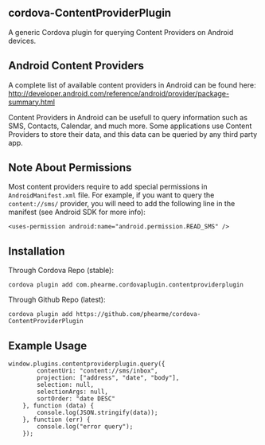## cordova-ContentProviderPlugin

A generic Cordova plugin for querying Content Providers on Android devices.

## Android Content Providers

A complete list of available content providers in Android can be found here:
http://developer.android.com/reference/android/provider/package-summary.html

Content Providers in Android can be usefull to query information such as SMS, Contacts, Calendar, and much more. Some applications use Content Providers to store their data, and this data can be queried by any third party app.

## Note About Permissions

Most content providers require to add special permissions in `AndroidManifest.xml` file. For example, if you want to query the `content://sms/` provider, you will need to add the following line in the manifest (see Android SDK for more info):

    <uses-permission android:name="android.permission.READ_SMS" />

## Installation

Through Cordova Repo (stable):

    cordova plugin add com.phearme.cordovaplugin.contentproviderplugin

Through Github Repo (latest):

    cordova plugin add https://github.com/phearme/cordova-ContentProviderPlugin

## Example Usage

    window.plugins.contentproviderplugin.query({
			contentUri: "content://sms/inbox",
			projection: ["address", "date", "body"],
			selection: null,
			selectionArgs: null,
			sortOrder: "date DESC"
		}, function (data) {
			console.log(JSON.stringify(data));
		}, function (err) {
			console.log("error query");
		});
